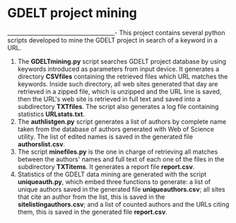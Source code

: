# GDELT project mining
______________________________________-
This project contains several python scripts developed to mine the GDELT project in search of a keyword in a URL.

1. The **GDELTmining.py** script searches GDELT project database by using keywords introduced as parameters from input device. It generates a directory **CSVfiles** containing the retrieved files which URL matches the keywords. Inside such directory, all web sites generated that day are retrieved in a zipped file, which is unzipped and the URL line is saved, then the URL's web site is retrieved in full text and saved into a subdirectory **TXTfiles**. The script also generates a log file containing statistics **URLstats.txt**.
2. The **authlistgen.py** script generates a list of authors by complete name taken from the database of authors generated with Web of Science utility. The list of edited names is saved in the generated file **authorslist.csv**.
3. The script **minefiles.py** is the one in charge of retrieving all matches between the authors' names and full text of each one of the files in the subdirectory **TXTitems**. It generates a report file **report.csv**.
4. Statistics of the GDELT data mining are generated with the script **uniqueauth.py**, which embed three functions to generate: a list of unique authors saved in the generated file **uniqueauthors.csv**; all sites that cite an author from the list, this is saved in the **sitelistingauthors.csv**; and a list of counted authors and the URLs citing them, this is saved in the generated file **report.csv**.




